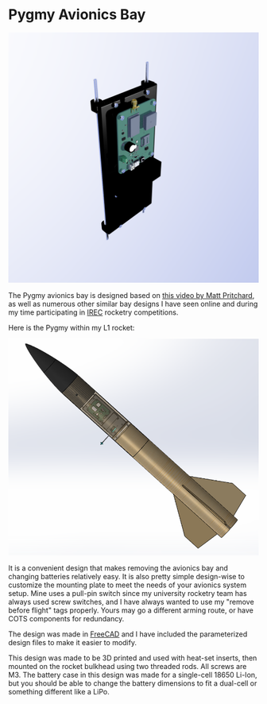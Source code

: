 # Pygmy Avionics Bay

![Pygmy Avionics Bay](../../docs/assets/bay_enclosure.png)

The Pygmy avionics bay is designed based on [this video by Matt Pritchard](https://www.youtube.com/watch?v=mxm2byxzWwo),
as well as numerous other similar bay designs I have seen online and during my time participating in
[IREC](https://www.soundingrocket.org/what-is-irec.html) rocketry competitions.

Here is the Pygmy within my L1 rocket:

![L1 Rocket](./docs/assets/L1_assembly.png)

It is a convenient design that makes removing the avionics bay and changing batteries relatively easy. It is also pretty
simple design-wise to customize the mounting plate to meet the needs of your avionics system setup. Mine uses a pull-pin
switch since my university rocketry team has always used screw switches, and I have always wanted to use my "remove
before flight" tags properly. Yours may go a different arming route, or have COTS components for redundancy.

The design was made in [FreeCAD](https://www.freecad.org/) and I have included the parameterized design files to make
it easier to modify.

This design was made to be 3D printed and used with heat-set inserts, then mounted on the rocket bulkhead using two
threaded rods. All screws are M3. The battery case in this design was made for a single-cell 18650 Li-Ion, but you
should be able to change the battery dimensions to fit a dual-cell or something different like a LiPo.
